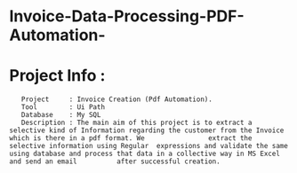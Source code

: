 # Invoice-Data-Processing-PDF-Automation-
# Project Info : 
       Project     : Invoice Creation (Pdf Automation).
       Tool        : Ui Path
       Database    : My SQL
       Description : The main aim of this project is to extract a selective kind of Information regarding the customer from the Invoice which is there in a pdf format. We                extract the selective information using Regular  expressions and validate the same using database and process that data in a collective way in MS Excel and send an email          after successful creation.
